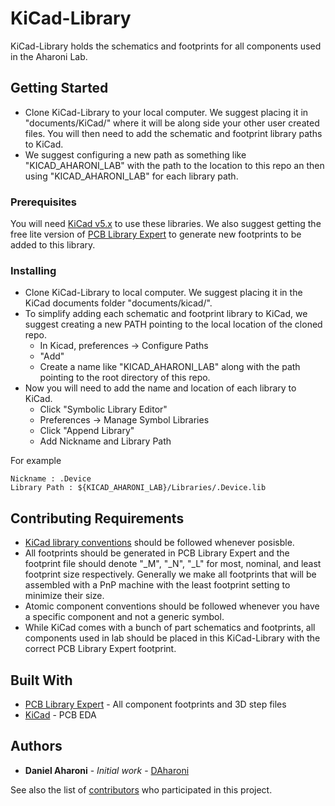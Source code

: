 # KiCad-Library

KiCad-Library holds the schematics and footprints for all components used in the Aharoni Lab.

## Getting Started

* Clone KiCad-Library to your local computer. We suggest placing it in "documents/KiCad/" where it will be along side your other user created files. You will then need to add the schematic and footprint library paths to KiCad. 
* We suggest configuring a new path as something like "KICAD_AHARONI_LAB" with the path to the location to this repo an then using "KICAD_AHARONI_LAB" for each library path.

### Prerequisites

You will need [KiCad v5.x](http://kicad-pcb.org/) to use these libraries. We also suggest getting the free lite version of [PCB Library Expert](http://www.pcblibraries.com/LibraryExpert/) to generate new footprints to be added to this library.


### Installing
* Clone KiCad-Library to local computer. We suggest placing it in the KiCad documents folder "documents/kicad/".
* To simplify adding each schematic and footprint library to KiCad, we suggest creating a new PATH pointing to the local location of the cloned repo. 
  * In Kicad, preferences -> Configure Paths
  * "Add"
  * Create a name like "KICAD_AHARONI_LAB" along with the path pointing to the root directory of this repo.
* Now you will need to add the name and location of each library to KiCad.
  * Click "Symbolic Library Editor"
  * Preferences -> Manage Symbol Libraries
  * Click "Append Library"
  * Add Nickname and Library Path

For example
```
Nickname : .Device
Library Path : ${KICAD_AHARONI_LAB}/Libraries/.Device.lib
```



## Contributing Requirements

* [KiCad library conventions](http://kicad-pcb.org/libraries/klc/) should be followed whenever posisble.
* All footprints should be generated in PCB Library Expert and the footprint file should denote "_M", "_N", "_L" for most, nominal, and least footprint size respectively. Generally we make all footprints that will be assembled with a PnP machine with the least footprint setting to minimize their size.
* Atomic component conventions should be followed whenever you have a specific component and not a generic symbol.
* While KiCad comes with a bunch of part schematics and footprints, all components used in lab should be placed in this KiCad-Library with the correct PCB Library Expert footprint.

## Built With

* [PCB Library Expert](http://www.pcblibraries.com/LibraryExpert/) - All component footprints and 3D step files
* [KiCad](http://kicad-pcb.org/) - PCB EDA


## Authors

* **Daniel Aharoni** - *Initial work* - [DAharoni](https://github.com/DAharoni)

See also the list of [contributors](https://github.com/Aharoni-Lab/KiCad-Library/contributors) who participated in this project.

